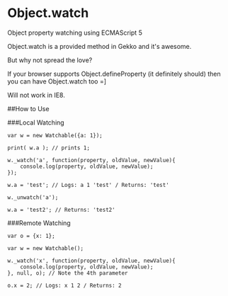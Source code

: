 Object.watch
============

Object property watching using ECMAScript 5


Object.watch is a provided method in Gekko and it's awesome.

But why not spread the love?

If your browser supports Object.defineProperty (it definitely should) then you can have Object.watch too =]

Will not work in IE8.

##How to Use

###Local Watching
```
var w = new Watchable({a: 1});

print( w.a ); // prints 1;

w._watch('a', function(property, oldValue, newValue){
    console.log(property, oldValue, newValue);
});

w.a = 'test'; // Logs: a 1 'test' / Returns: 'test'

w._unwatch('a');

w.a = 'test2'; // Returns: 'test2'

```

###Remote Watching
```
var o = {x: 1};

var w = new Watchable();

w._watch('x', function(property, oldValue, newValue){
    console.log(property, oldValue, newValue);
}, null, o); // Note the 4th parameter

o.x = 2; // Logs: x 1 2 / Returns: 2
```
